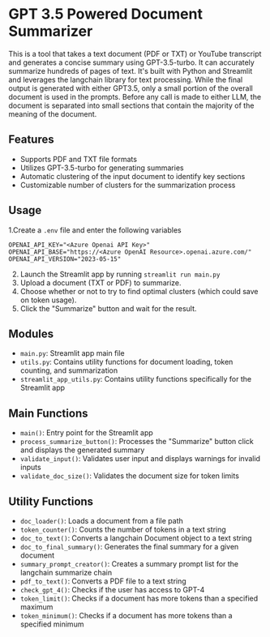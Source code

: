 # **GPT 3.5 Powered Document Summarizer**

This is a tool that takes a text document (PDF or TXT) or YouTube transcript and generates a concise summary using GPT-3.5-turbo. It can accurately summarize hundreds of pages of text. It's built with Python and Streamlit and leverages the langchain library for text processing.
While the final output is generated with either GPT3.5, only a small portion of the overall document is used in the prompts. Before any call is made to either LLM, the document is separated into
small sections that contain the majority of the meaning of the document. 

## Features

- Supports PDF and TXT file formats
- Utilizes GPT-3.5-turbo for generating summaries
- Automatic clustering of the input document to identify key sections
- Customizable number of clusters for the summarization process

## Usage

1.Create a `.env` file and enter the following variables
   
    OPENAI_API_KEY="<Azure Openai API Key>"
    OPENAI_API_BASE="https://<Azure OpenAI Resource>.openai.azure.com/"
    OPENAI_API_VERSION="2023-05-15"
   
2. Launch the Streamlit app by running `streamlit run main.py`
3. Upload a document (TXT or PDF) to summarize.
4. Choose whether or not to try to find optimal clusters (which could save on token usage).
5. Click the "Summarize" button and wait for the result.

## Modules

- `main.py`: Streamlit app main file
- `utils.py`: Contains utility functions for document loading, token counting, and summarization
- `streamlit_app_utils.py`: Contains utility functions specifically for the Streamlit app

## Main Functions

- `main()`: Entry point for the Streamlit app
- `process_summarize_button()`: Processes the "Summarize" button click and displays the generated summary
- `validate_input()`: Validates user input and displays warnings for invalid inputs
- `validate_doc_size()`: Validates the document size for token limits

## Utility Functions

- `doc_loader()`: Loads a document from a file path
- `token_counter()`: Counts the number of tokens in a text string
- `doc_to_text()`: Converts a langchain Document object to a text string
- `doc_to_final_summary()`: Generates the final summary for a given document
- `summary_prompt_creator()`: Creates a summary prompt list for the langchain summarize chain
- `pdf_to_text()`: Converts a PDF file to a text string
- `check_gpt_4()`: Checks if the user has access to GPT-4
- `token_limit()`: Checks if a document has more tokens than a specified maximum
- `token_minimum()`: Checks if a document has more tokens than a specified minimum





